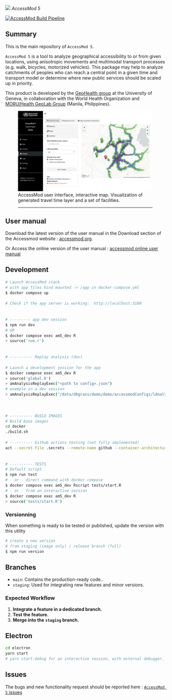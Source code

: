 ![](https://raw.githubusercontent.com/fxi/accessModShiny/master/www/logo/icons/logo32x32.png) _AccessMod 5_

[![AccessMod Build Pipeline](https://github.com/unige-geohealth/accessmod/actions/workflows/accessmod_pipeline.yml/badge.svg?branch=main)](https://github.com/unige-geohealth/accessmod/actions/workflows/accessmod_pipeline.yml)
## Summary

This is the main repository of `AccessMod 5`.

`AccessMod 5` is a tool to analyze geographical accessibility to or from given locations, using anisotropic movements and multimodal transport processes (e.g. walk, bicycles, motorized vehicles). This package may help to analyze catchments of peoples who can reach a central point in a given time and transport model or determine where new public services should be scaled up in priority.

This product is developed by the [GeoHealth group](https://unige.ch/geohealth) at the University of Geneva, in collaboration with the World Health Organization and [MORU/Health GeoLab Group](https://www.tropmedres.ac/units/moru-bangkok/epidemiology/our-team-1/health-geolab) (Manila, Philippines).

<figure>
<img src="www/img/am_screenshot_map.jpg" alt="AccessMod 5 : Interactive Map">
</a>
<figcaption>
</em>AccessMod user interface, interactive map. Visualization of generated travel time layer and a set of facilities.</em>
<hr>
</figcaption>
</figure>


## User manual

Download the latest version of the user manual in the Download section of the Accessmod website : [accessmod.org](https://www.accessmod.org/).

Or Access the online version of the user manual : [accessmod online user manual](https://doc-accessmod.unepgrid.ch/display/EN/AccessMod+5+user+manual)


## Development

```sh
# Launch AccessMod stack 
# with app files bind mounted -> /app in docker-compose.yml 
$ docker compose up

# Check if the app server is working:  http://localhost:3180


# --------- app dev session 
$ npm run dev 
# OR
$ docker compose exec am5_dev R
> source('run.r')


# ---------- Replay analysis (dev)

# Launch a development session for the app
$ docker compose exec am5_dev R
> source('global.R')
> amAnalysisReplayExec("<path to config>.json")
# exemple in a dev session
> amAnalysisReplayExec("/data/dbgrass/demo/demo/accessmodConfigs/lAnalysisParameters__425.json")



# ---------- BUILD IMAGES
# Build base images
cd docker
./build.sh

# ---------- Github actions testing (not fully implemented)
act --secret-file .secrets --remote-name github --container-architecture linux/amd64


# ---------- TESTS 
# Default script 
$ npm run test
# - or - direct command with docker compose 
$ docker compose exec am5_dev Rscript tests/start.R 
# - or - from an interactive session 
$ docker compose exec am5_dev R
> source('tests/start.R') 

```

### Versionning 

When something is ready to be tested or published, update the version with this utility

```sh 
# create a new version
# from staging (image only) / release branch (full)
$ npm run version 
```


## Branches
- `main`: Contains the production-ready code..
- `staging`: Used for integrating new features and minor versions.

### Expected Workflow

1. **Integrate a feature in a dedicated branch.**
2. **Test the feature.**
3. **Merge into the `staging` branch.**

## Electron

```sh
cd electron
yarn start 
# yarn start:debug for an interactive session, with external debugger.
```
## Issues

The bugs and new functionality request should be reported here :
[`AccessMod 5` issues](https://github.com/fxi/accessModShiny/issues)
